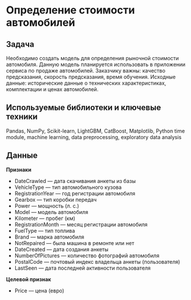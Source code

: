 # Определение стоимости автомобилей

## Задача

Необходимо создать модель для определения рыночной стоимости автомобиля. Данную модель планируется использовать в приложении сервиса по продаже автомобилей. Заказчику важны: качество предсказания, скорость предсказания, время обучения. Исходные данные: исторические данные о технических характеристиках, комплектации и ценах автомобилей.

## Используемые библиотеки и ключевые техники

Pandas, NumPy, Scikit-learn, LightGBM, CatBoost, Matplotlib, Python time module, machine learning, data preprocessing, exploratory data analysis

## Данные

**Признаки**
* DateCrawled — дата скачивания анкеты из базы
* VehicleType — тип автомобильного кузова
* RegistrationYear — год регистрации автомобиля
* Gearbox — тип коробки передач
* Power — мощность (л. с.)
* Model — модель автомобиля
* Kilometer — пробег (км)
* RegistrationMonth — месяц регистрации автомобиля
* FuelType — тип топлива
* Brand — марка автомобиля
* NotRepaired — была машина в ремонте или нет
* DateCreated — дата создания анкеты
* NumberOfPictures — количество фотографий автомобиля
* PostalCode — почтовый индекс владельца анкеты (пользователя)
* LastSeen — дата последней активности пользователя

**Целевой признак**
* Price — цена (евро)